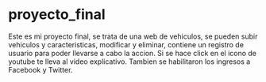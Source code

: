 # proyecto_final
Este es mi proyecto final, se trata de una web de vehiculos, se pueden subir vehiculos y caracteristicas, modificar y eliminar, contiene un registro de usuario para poder llevarse a cabo la accion. Si se hace click en el icono de youtube te lleva al video explicativo. Tambien se habilitaron los ingresos a Facebook y Twitter.
